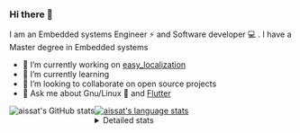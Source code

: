 ### Hi there 👋

I am an Embedded systems Engineer ⚡️ and Software developer 💻 . I have a Master degree in Embedded systems
- 🔭 I’m currently working on [easy_localization](https://pub.dev/packages/easy_localization)
- 🌱 I’m currently learning 
- 👯 I’m looking to collaborate on open source projects
- 💬 Ask me about  Gnu/Linux 🐧 and [Flutter](https://flutter.dev) 

<a href="https://profile-summary-for-github.com/user/aissat">
  <img align="left" height="170px" src="https://github-readme-stats.vercel.app/api?username=aissat&show_icons=true&line_height=27&count_private=true&include_all_commits=true" alt="aissat's GitHub stats"/>
  <img src="https://github-readme-stats.vercel.app/api/top-langs/?username=aissat&hide_langs_below=5&layout=compact" alt="aissat's language stats"/>
</a>

<details>
<summary>Detailed stats</summary>
 

### 🧐 Waka Stats

<!--START_SECTION:waka-->
![Code Time](http://img.shields.io/badge/Code%20Time-5%2C251%20hrs%2013%20mins-blue)

![Profile Views](http://img.shields.io/badge/Profile%20Views-0-blue)

![Lines of code](https://img.shields.io/badge/From%20Hello%20World%20I%27ve%20Written-2.0%20million%20lines%20of%20code-blue)

**🐱 My GitHub Data** 

> 📦 120.3 kB Used in GitHub's Storage 
 > 
> 🏆 39 Contributions in the Year 2023
 > 
> 💼 Opted to Hire
 > 
> 📜 164 Public Repositories 
 > 
> 🔑 25 Private Repositories 
 > 
**I'm a Night 🦉** 

```text
🌞 Morning                394 commits         ██░░░░░░░░░░░░░░░░░░░░░░░   07.64 % 
🌆 Daytime                780 commits         ████░░░░░░░░░░░░░░░░░░░░░   15.12 % 
🌃 Evening                2227 commits        ███████████░░░░░░░░░░░░░░   43.16 % 
🌙 Night                  1759 commits        █████████░░░░░░░░░░░░░░░░   34.09 % 
```
📅 **I'm Most Productive on Thursday** 

```text
Monday                   473 commits         ██░░░░░░░░░░░░░░░░░░░░░░░   09.17 % 
Tuesday                  848 commits         ████░░░░░░░░░░░░░░░░░░░░░   16.43 % 
Wednesday                621 commits         ███░░░░░░░░░░░░░░░░░░░░░░   12.03 % 
Thursday                 946 commits         █████░░░░░░░░░░░░░░░░░░░░   18.33 % 
Friday                   895 commits         ████░░░░░░░░░░░░░░░░░░░░░   17.34 % 
Saturday                 820 commits         ████░░░░░░░░░░░░░░░░░░░░░   15.89 % 
Sunday                   557 commits         ███░░░░░░░░░░░░░░░░░░░░░░   10.79 % 
```


📊 **This Week I Spent My Time On** 

```text
🕑︎ Time Zone: Africa/Algiers

💬 Programming Languages: 
Dart                     6 hrs 56 mins       ██████████████░░░░░░░░░░░   57.19 % 
YAML                     2 hrs 58 mins       ██████░░░░░░░░░░░░░░░░░░░   24.60 % 
JSON                     2 hrs 12 mins       █████░░░░░░░░░░░░░░░░░░░░   18.21 % 

🔥 Editors: 
VS Code                  12 hrs 7 mins       █████████████████████████   100.00 % 

💻 Operating System: 
Linux                    12 hrs 7 mins       █████████████████████████   100.00 % 
```

**I Mostly Code in Dart** 

```text
TypeScript               10 repos            ███░░░░░░░░░░░░░░░░░░░░░░   11.36 % 
PHP                      7 repos             ██░░░░░░░░░░░░░░░░░░░░░░░   07.95 % 
C++                      7 repos             ██░░░░░░░░░░░░░░░░░░░░░░░   07.95 % 
CSS                      3 repos             █░░░░░░░░░░░░░░░░░░░░░░░░   03.41 % 
Dockerfile               3 repos             █░░░░░░░░░░░░░░░░░░░░░░░░   03.41 % 
```



**Timeline**

![Lines of Code chart](https://raw.githubusercontent.com/aissat/aissat/master/assets/bar_graph.png)


 Last Updated on 07/08/2023 01:03:50 UTC
<!--END_SECTION:waka-->

</details>
